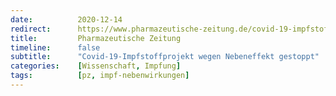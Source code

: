 ```yaml
---
date:          2020-12-14
redirect:      https://www.pharmazeutische-zeitung.de/covid-19-impfstoffprojekt-wegen-nebeneffekt-gestoppt-122479/
title:         Pharmazeutische Zeitung
timeline:      false
subtitle:      "Covid-19-Impfstoffprojekt wegen Nebeneffekt gestoppt"
categories:    [Wissenschaft, Impfung]
tags:          [pz, impf-nebenwirkungen]
---
```

